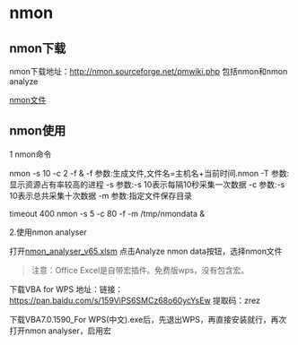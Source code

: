 # nmon

## nmon下载

nmon下载地址：http://nmon.sourceforge.net/pmwiki.php
包括nmon和nmon analyze

[nmon文件](./nmon/nmon16j.tar.gz)

## nmon使用

1 nmon命令

 nmon -s 10 -c 2 -f &
      -f 参数:生成文件,文件名=主机名+当前时间.nmon
     -T 参数:显示资源占有率较高的进程
     -s 参数:-s 10表示每隔10秒采集一次数据
     -c 参数:-s 10表示总共采集十次数据
     -m 参数:指定文件保存目录

timeout 400 nmon -s 5  -c 80 -f -m /tmp/nmondata &

2.使用nmon analyser

打开[nmon_analyser_v65.xlsm](./nmon/nmon_analyser_v66.xlsm)
点击Analyze nmon data按钮，选择nmon文件



> 注意：Office Excel是自带宏插件。免费版wps，没有包含宏。

 
下载VBA for WPS
地址：链接：https://pan.baidu.com/s/159ViPS6SMCz68o60ycYsEw 
提取码：zrez

下载VBA7.0.1590_For WPS(中文).exe后，先退出WPS，再直接安装就行，再次打开nmon analyser，启用宏
